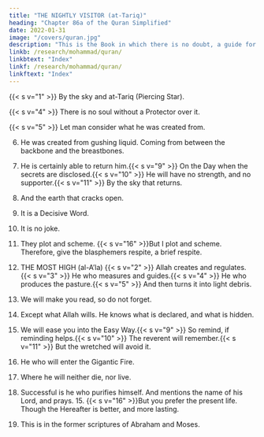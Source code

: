 ```yaml
---
title: "THE NIGHTLY VISITOR (at-Tariq)"
heading: "Chapter 86a of the Quran Simplified"
date: 2022-01-31
image: "/covers/quran.jpg"
description: "This is the Book in which there is no doubt, a guide for the righteous."
linkb: /research/mohammad/quran/
linkbtext: "Index"
linkf: /research/mohammad/quran/
linkftext: "Index"
---
```




{{< s v="1" >}}  By the sky and at-Tariq (Piercing Star).

{{< s v="4" >}}  There is no soul without a Protector over it.

{{< s v="5" >}}  Let man consider what he was created from.

6. He was created from gushing liquid. Coming from between the backbone and the breastbones.

8. He is certainly able to return him.{{< s v="9" >}}  On the Day when the secrets are disclosed.{{< s v="10" >}}  He will have no strength, and no supporter.{{< s v="11" >}}  By the sky that returns.
12. And
the earth that cracks open.
13. It is a Decisive Word.
14. It is no joke.
15. They
plot and scheme.
{{< s v="16" >}}But
I plot and scheme.
Therefore, give the blasphemers respite, a
brief respite.



87. THE MOST HIGH (al-A’la)
{{< s v="2" >}}  Allah creates and regulates.
{{< s v="3" >}}  He who measures and guides.{{< s v="4" >}}  He who produces the pasture.{{< s v="5" >}}  And then turns it into light debris.
6. We will make you read, so do not forget.
7. Except what Allah wills. He knows what is declared, and what is hidden.
8. We will ease you into the Easy Way.{{< s v="9" >}}  So remind, if reminding helps.{{< s v="10" >}}  The reverent will remember.{{< s v="11" >}}  But the wretched will avoid it.
12. He who will enter the Gigantic Fire.
13. Where
he will neither die, nor live.
14. Successful is he who purifies himself. And mentions the name of his Lord, and
prays. 15.
{{< s v="16" >}}But you prefer the present life.
Though the Hereafter is better, and more
lasting.
18. This is in the former scriptures of Abraham and Moses.


